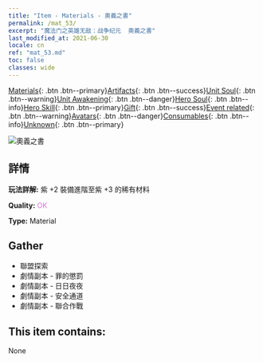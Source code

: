 ```yaml
---
title: "Item - Materials - 奧義之書"
permalink: /mat_53/
excerpt: "魔法门之英雄无敌：战争纪元  奧義之書"
last_modified_at: 2021-06-30
locale: cn
ref: "mat_53.md"
toc: false
classes: wide
---
```

 [Materials](/ItemsCN/){: .btn .btn--primary}[Artifacts](/ItemsCN/Artifacts/){: .btn .btn--success}[Unit Soul](/ItemsCN/UnitSoul/){: .btn .btn--warning}[Unit Awakening](/ItemsCN/UnitAwakening/){: .btn .btn--danger}[Hero Soul](/ItemsCN/HeroSoul/){: .btn .btn--info}[Hero Skill](/ItemsCN/HeroSkill/){: .btn .btn--primary}[Gift](/ItemsCN/Gift/){: .btn .btn--success}[Event related](/ItemsCN/Events/){: .btn .btn--warning}[Avatars](/ItemsCN/Avatars/){: .btn .btn--danger}[Consumables](/ItemsCN/Consumables/){: .btn .btn--info}[Unknown](/ItemsCN/Unknown/){: .btn .btn--primary}

 ![奧義之書](/images/t/i_cailiao_hexin2.png)

## 詳情
 **玩法詳解:** 紫 +2 裝備進階至紫 +3 的稀有材料

 **Quality:** <span style="color: #DA70D6">OK</span>

 **Type:** Material

## Gather

*    聯盟探索 
*    劇情副本 - 罪的懲罰 
*    劇情副本 - 日日夜夜 
*    劇情副本 - 安全通道 
*    劇情副本 - 聯合作戰 

## This item contains:

  None

